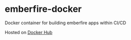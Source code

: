 # emberfire-docker
Docker container for building emberfire apps within CI/CD

Hosted on [Docker Hub](https://hub.docker.com/r/justthunder/emberfire-docker/)
